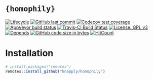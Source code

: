 
<!-- README.Rmd generates README.md. -->

# `{homophily}`

<!-- badges: start -->

[![Lifecycle](https://img.shields.io/badge/lifecycle-experimental-orange.svg)](https://www.tidyverse.org/lifecycle/#experimental)
[![GitHub last
commit](https://img.shields.io/github/last-commit/knapply/homophily.svg)](https://github.com/knapply/homophily/commits/master)
[![Codecov test
coverage](https://codecov.io/gh/knapply/homophily/branch/master/graph/badge.svg)](https://codecov.io/gh/knapply/homophily?branch=master)
[![AppVeyor build
status](https://ci.appveyor.com/api/projects/status/github/knapply/homophily?branch=master&svg=true)](https://ci.appveyor.com/project/knapply/homophily)
[![Travis-CI Build
Status](https://travis-ci.org/knapply/homophily.svg?branch=master)](https://travis-ci.org/knapply/homophily)
[![License: GPL
v3](https://img.shields.io/badge/License-GPLv3-blue.svg)](https://www.gnu.org/licenses/gpl-3.0)
[![Depends](https://img.shields.io/badge/Depends-GNU_R%3E=3.6-blue.svg)](https://www.r-project.org/)
[![GitHub code size in
bytes](https://img.shields.io/github/languages/code-size/knapply/homophily.svg)](https://github.com/knapply/homophily)
[![HitCount](http://hits.dwyl.io/knapply/homophily.svg)](http://hits.dwyl.io/knapply/homophily)
<!-- badges: end -->

# Installation

``` r
# install.packages("remotes")
remotes::install_github("knapply/homophily")
```
